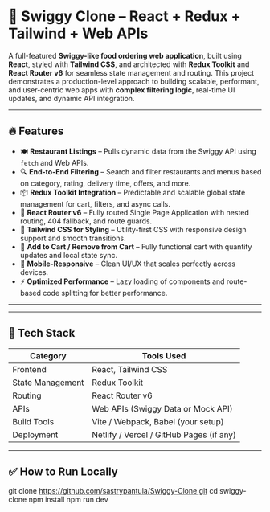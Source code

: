 # 🍔 Swiggy Clone – React + Redux + Tailwind + Web APIs

A full-featured **Swiggy-like food ordering web application**, built using **React**, styled with **Tailwind CSS**, and architected with **Redux Toolkit** and **React Router v6** for seamless state management and routing. This project demonstrates a production-level approach to building scalable, performant, and user-centric web apps with **complex filtering logic**, real-time UI updates, and dynamic API integration.

---

## 🔥 Features

- 🍽️ **Restaurant Listings** – Pulls dynamic data from the Swiggy API using `fetch` and Web APIs.
- 🔍 **End-to-End Filtering** – Search and filter restaurants and menus based on category, rating, delivery time, offers, and more.
- 📦 **Redux Toolkit Integration** – Predictable and scalable global state management for cart, filters, and async calls.
- 🚀 **React Router v6** – Fully routed Single Page Application with nested routing, 404 fallback, and route guards.
- 🎯 **Tailwind CSS for Styling** – Utility-first CSS with responsive design support and smooth transitions.
- 🛒 **Add to Cart / Remove from Cart** – Fully functional cart with quantity updates and local state sync.
- 📱 **Mobile-Responsive** – Clean UI/UX that scales perfectly across devices.
- ⚡ **Optimized Performance** – Lazy loading of components and route-based code splitting for better performance.

---



---

## 🧱 Tech Stack

| Category         | Tools Used                               |
|------------------|-------------------------------------------|
| Frontend         | React, Tailwind CSS                      |
| State Management | Redux Toolkit                            |
| Routing          | React Router v6                          |
| APIs             | Web APIs (Swiggy Data or Mock API)       |
| Build Tools      | Vite / Webpack, Babel (your setup)       |
| Deployment       | Netlify / Vercel / GitHub Pages (if any) |

---

## ✅ How to Run Locally


git clone https://github.com/sastrypantula/Swiggy-Clone.git
cd swiggy-clone
npm install
npm run dev

